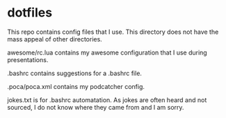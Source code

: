 # dotfiles
This repo contains config files that I use.  This directory does not have the mass appeal of other directories.

awesome/rc.lua contains my awesome configuration that I use during presentations.

.bashrc contains suggestions for a .bashrc file.

.poca/poca.xml contains my podcatcher config.

jokes.txt is for .bashrc automatation.  As jokes are often heard and not sourced, I do not know where they came from and I am sorry.

